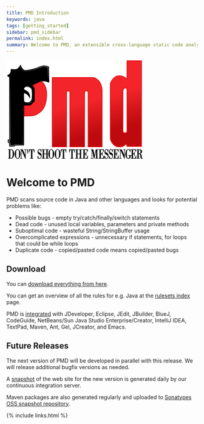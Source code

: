 ```yaml
---
title: PMD Introduction
keywords: java
tags: [getting_started]
sidebar: pmd_sidebar
permalink: index.html
summary: Welcome to PMD, an extensible cross-language static code analyzer.
---
```


![PMD Logo](images/pmd-logo-big.png)

# Welcome to PMD

PMD scans source code in Java and other languages and looks for potential problems like:

*   Possible bugs - empty try/catch/finally/switch statements
*   Dead code - unused local variables, parameters and private methods
*   Suboptimal code - wasteful String/StringBuffer usage
*   Overcomplicated expressions - unnecessary if statements, for loops that could be while loops
*   Duplicate code - copied/pasted code means copied/pasted bugs

## Download

You can [download everything from here](https://github.com/pmd/pmd/releases).

You can get an overview of all the rules for e.g. Java at the [rulesets index](pmd_rules_java.html) page.

PMD is [integrated](usage/integrations.html) with JDeveloper, Eclipse, JEdit, JBuilder, BlueJ, CodeGuide, NetBeans/Sun Java Studio Enterprise/Creator, IntelliJ IDEA, TextPad, Maven, Ant, Gel, JCreator, and Emacs.


## Future Releases

The next version of PMD will be developed in parallel with this release. We will release additional bugfix versions as needed.

A [snapshot](http://pmd.sourceforge.net/snapshot) of the web site for the new version is generated daily by our continuous integration server.

Maven packages are also generated regularly and uploaded to [Sonatypes OSS snapshot repository](https://oss.sonatype.org/content/repositories/snapshots/net/sourceforge/pmd/pmd/).

{% include links.html %}
